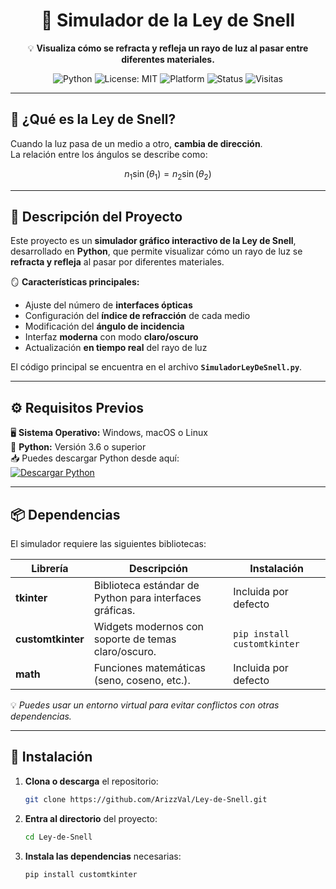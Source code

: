 <div align="center">

# 🔆 Simulador de la Ley de Snell

💡 **Visualiza cómo se refracta y refleja un rayo de luz al pasar entre diferentes materiales.**  

![Python](https://img.shields.io/badge/Python-3.8%2B-blue?logo=python&logoColor=white)
![License: MIT](https://img.shields.io/badge/License-MIT-yellow.svg)
![Platform](https://img.shields.io/badge/Compatible-Windows%20|%20macOS%20|%20Linux-green)
![Status](https://img.shields.io/badge/Estado-Activo-success)
![Visitas](https://komarev.com/ghpvc/?username=ArizzVal&label=Visitas&color=blue&style=flat-square)

---

</div>
<!--
## 📚 Tabla de Contenidos
- [🌟 ¿Qué es la Ley de Snell?](#🌟-qué-es-la-ley-de-snell)
- [🧠 Descripción del Proyecto](#🧠-descripción-del-proyecto)
- [⚙️ Requisitos Previos](#⚙️-requisitos-previos)
- [📦 Dependencias](#📦-dependencias)
- [🚀 Instalación](#🚀-instalación)
- [▶️ Cómo Ejecutar](#▶️-cómo-ejecutar)
- [📸 Vista Previa](#📸-vista-previa)
- [🧩 Notas](#🧩-notas)
- [🧰 Tecnologías Utilizadas](#🧰-tecnologías-utilizadas)
- [💡 Créditos y Agradecimientos](#💡-créditos-y-agradecimientos)
- [🪪 Licencia](#🪪-licencia)
-->

## 🌟 ¿Qué es la Ley de Snell?

 Cuando la luz pasa de un medio a otro, **cambia de dirección**.  
 La relación entre los ángulos se describe como:

 $$ n_1 \sin(\theta_1) = n_2 \sin(\theta_2) $$

---

## 🧠 Descripción del Proyecto

Este proyecto es un **simulador gráfico interactivo de la Ley de Snell**, desarrollado en **Python**, que permite visualizar cómo un rayo de luz se **refracta y refleja** al pasar por diferentes materiales.

🪞 **Características principales:**
- Ajuste del número de **interfaces ópticas**  
- Configuración del **índice de refracción** de cada medio  
- Modificación del **ángulo de incidencia**  
- Interfaz **moderna** con modo **claro/oscuro**  
- Actualización **en tiempo real** del rayo de luz  

El código principal se encuentra en el archivo **`SimuladorLeyDeSnell.py`**.

---

## ⚙️ Requisitos Previos

🖥️ **Sistema Operativo:** Windows, macOS o Linux  
🐍 **Python:** Versión 3.6 o superior  
📥 Puedes descargar Python desde aquí:  
[![Descargar Python](https://img.shields.io/badge/Python.org-Descargar-blue?logo=python)](https://python.org)

---

## 📦 Dependencias

El simulador requiere las siguientes bibliotecas:

| Librería | Descripción | Instalación |
|-----------|-------------|--------------|
| **tkinter** | Biblioteca estándar de Python para interfaces gráficas. | Incluida por defecto |
| **customtkinter** | Widgets modernos con soporte de temas claro/oscuro. | `pip install customtkinter` |
| **math** | Funciones matemáticas (seno, coseno, etc.). | Incluida por defecto |

💡 *Puedes usar un entorno virtual para evitar conflictos con otras dependencias.*

---

## 🚀 Instalación

1. **Clona o descarga** el repositorio:  
   ```bash
   git clone https://github.com/ArizzVal/Ley-de-Snell.git
   
2. **Entra al directorio** del proyecto:
    ```bash
   cd Ley-de-Snell
3. **Instala las dependencias** necesarias:
   ```bash
   pip install customtkinter
    
